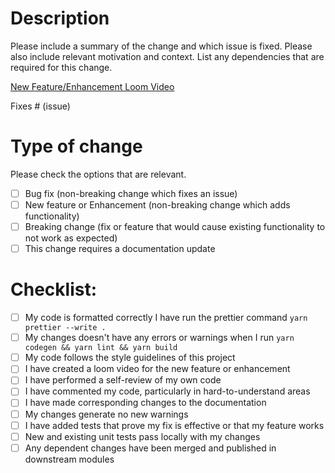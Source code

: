 # Description

Please include a summary of the change and which issue is fixed. Please also include relevant motivation and context. List any dependencies that are required for this change.

[New Feature/Enhancement Loom Video](http://loom.com/)

Fixes # (issue)

# Type of change

Please check the options that are relevant.

- [ ] Bug fix (non-breaking change which fixes an issue)
- [ ] New feature or Enhancement (non-breaking change which adds functionality)
- [ ] Breaking change (fix or feature that would cause existing functionality to not work as expected)
- [ ] This change requires a documentation update

# Checklist:

- [ ] My code is formatted correctly I have run the prettier command `yarn prettier --write .` 
- [ ] My changes doesn't have any errors or warnings when I run `yarn codegen && yarn lint && yarn build`
- [ ] My code follows the style guidelines of this project
- [ ] I have created a loom video for the new feature or enhancement 
- [ ] I have performed a self-review of my own code
- [ ] I have commented my code, particularly in hard-to-understand areas
- [ ] I have made corresponding changes to the documentation
- [ ] My changes generate no new warnings
- [ ] I have added tests that prove my fix is effective or that my feature works
- [ ] New and existing unit tests pass locally with my changes
- [ ] Any dependent changes have been merged and published in downstream modules
